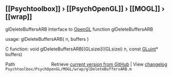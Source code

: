 ## [[Psychtoolbox]] &#8250; [[PsychOpenGL]] &#8250; [[MOGL]] &#8250; [[wrap]]

glDeleteBuffersARB  Interface to [OpenGL](OpenGL) function glDeleteBuffersARB  
  
usage:  glDeleteBuffersARB( n, buffers )  
  
C function:  void glDeleteBuffersARB[(GLsizei]((GLsizei) n, const [GLuint](GLuint)\* buffers)  




<div class="code_header" style="text-align:right;">
  <span style="float:left;">Path&nbsp;&nbsp;</span> <span class="counter">Retrieve <a href=
  "https://raw.github.com/Psychtoolbox-3/Psychtoolbox-3/beta/Psychtoolbox/PsychOpenGL/MOGL/wrap/glDeleteBuffersARB.m">current version from GitHub</a> | View <a href=
  "https://github.com/Psychtoolbox-3/Psychtoolbox-3/commits/beta/Psychtoolbox/PsychOpenGL/MOGL/wrap/glDeleteBuffersARB.m">changelog</a></span>
</div>
<div class="code">
  <code>Psychtoolbox/PsychOpenGL/MOGL/wrap/glDeleteBuffersARB.m</code>
</div>

